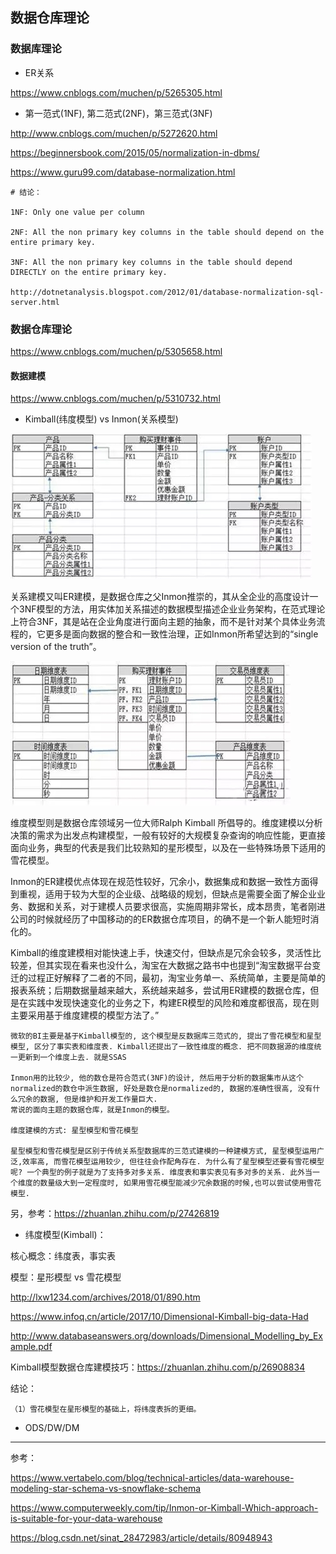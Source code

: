 ## 数据仓库理论

###  数据库理论

* ER关系

https://www.cnblogs.com/muchen/p/5265305.html

* 第一范式(1NF), 第二范式(2NF)，第三范式(3NF)

http://www.cnblogs.com/muchen/p/5272620.html

https://beginnersbook.com/2015/05/normalization-in-dbms/

https://www.guru99.com/database-normalization.html

```
# 结论： 

1NF: Only one value per column

2NF: All the non primary key columns in the table should depend on the entire primary key.

3NF: All the non primary key columns in the table should depend DIRECTLY on the entire primary key.

http://dotnetanalysis.blogspot.com/2012/01/database-normalization-sql-server.html
```


### 数据仓库理论

https://www.cnblogs.com/muchen/p/5305658.html

#### 数据建模

https://www.cnblogs.com/muchen/p/5310732.html

* Kimball(纬度模型) vs Inmon(关系模型)

![Inmon model](./datawarehouse-theory_images/inmon_model.jpg)

关系建模又叫ER建模，是数据仓库之父Inmon推崇的，其从全企业的高度设计一个3NF模型的方法，用实体加关系描述的数据模型描述企业业务架构，在范式理论上符合3NF，其是站在企业角度进行面向主题的抽象，而不是针对某个具体业务流程的，它更多是面向数据的整合和一致性治理，正如Inmon所希望达到的“single version of the truth”。

![Kimball model](./datawarehouse-theory_images/kimball.jpg)

维度模型则是数据仓库领域另一位大师Ralph Kimball 所倡导的。维度建模以分析决策的需求为出发点构建模型，一般有较好的大规模复杂查询的响应性能，更直接面向业务，典型的代表是我们比较熟知的星形模型，以及在一些特殊场景下适用的雪花模型。

Inmon的ER建模优点体现在规范性较好，冗余小，数据集成和数据一致性方面得到重视，适用于较为大型的企业级、战略级的规划，但缺点是需要全面了解企业业务、数据和关系，对于建模人员要求很高，实施周期非常长，成本昂贵，笔者刚进公司的时候就经历了中国移动的的ER数据仓库项目，的确不是一个新人能短时消化的。 

Kimball的维度建模相对能快速上手，快速交付，但缺点是冗余会较多，灵活性比较差，但其实现在看来也没什么，淘宝在大数据之路书中也提到“淘宝数据平台变迁的过程正好解释了二者的不同，最初，淘宝业务单一、系统简单，主要是简单的报表系统；后期数据量越来越大，系统越来越多，尝试用ER建模的数据仓库，但是在实践中发现快速变化的业务之下，构建ER模型的风险和难度都很高，现在则主要采用基于维度建模的模型方法了。”



```
微软的BI主要是基于Kimball模型的, 这个模型是反数据库三范式的, 提出了雪花模型和星型模型, 区分了事实表和维度表. Kimball还提出了一致性维度的概念. 把不同数据源的维度统一更新到一个维度上去. 就是SSAS

Inmon用的比较少, 他的数仓是符合范式(3NF)的设计, 然后用于分析的数据集市从这个normalized的数仓中派生数据, 好处是数仓是normalized的, 数据的准确性很高, 没有什么冗余的数据, 但是维护和开发工作量巨大.
常说的面向主题的数据仓库，就是Inmon的模型。

维度建模的方式: 星型模型和雪花模型

星型模型和雪花模型是区别于传统关系型数据库的三范式建模的一种建模方式, 星型模型运用广泛,效率高, 而雪花模型运用较少, 但往往会作配角存在. 为什么有了星型模型还要有雪花模型呢? 一个典型的例子就是为了支持多对多关系. 维度表和事实表见有多对多的关系. 此外当一个维度的数量级大到一定程度时, 如果用雪花模型能减少冗余数据的时候,也可以尝试使用雪花模型.

```

另，参考：https://zhuanlan.zhihu.com/p/27426819


* 纬度模型(Kimball)：

核心概念：纬度表，事实表

模型：星形模型 vs 雪花模型

http://lxw1234.com/archives/2018/01/890.htm

https://www.infoq.cn/article/2017/10/Dimensional-Kimball-big-data-Had

http://www.databaseanswers.org/downloads/Dimensional_Modelling_by_Example.pdf

Kimball模型数据仓库建模技巧：https://zhuanlan.zhihu.com/p/26908834



结论：

```
（1）雪花模型在星形模型的基础上，将纬度表拆的更细。

```

* ODS/DW/DM


---

参考：

https://www.vertabelo.com/blog/technical-articles/data-warehouse-modeling-star-schema-vs-snowflake-schema

https://www.computerweekly.com/tip/Inmon-or-Kimball-Which-approach-is-suitable-for-your-data-warehouse

https://blog.csdn.net/sinat_28472983/article/details/80948943
